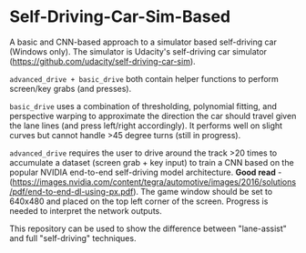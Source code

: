 # Self-Driving-Car-Sim-Based
A basic and CNN-based approach to a simulator based self-driving car (Windows only). The simulator is Udacity's self-driving car simulator (https://github.com/udacity/self-driving-car-sim).

```advanced_drive + basic_drive``` both contain helper functions to perform screen/key grabs (and presses). 

```basic_drive``` uses a combination of thresholding, polynomial fitting, and perspective warping to approximate the direction the car should travel given the lane lines (and press left/right accordingly). It performs well on slight curves but cannot handle >45 degree turns (still in progress).

```advanced_drive``` requires the user to drive around the track >20 times to accumulate a dataset (screen grab + key input) to train a CNN based on the popular NVIDIA end-to-end self-driving model architecture. **Good read** - (https://images.nvidia.com/content/tegra/automotive/images/2016/solutions/pdf/end-to-end-dl-using-px.pdf). The game window should be set to 640x480 and placed on the top left corner of the screen. Progress is needed to interpret the network outputs. 

This repository can be used to show the difference between "lane-assist" and full "self-driving" techniques.
